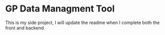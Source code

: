 <h1>GP Data Managment Tool</h1>
<p>This is my side project, I will update the readme when I complete both the front and backend</p>